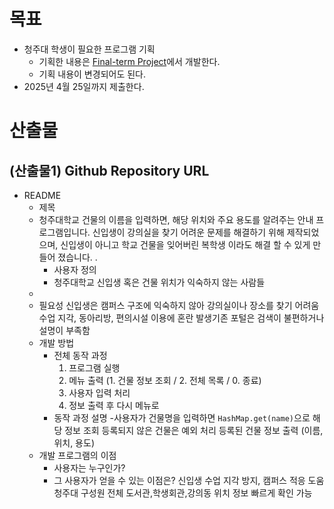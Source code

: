 # 목표

- 청주대 학생이 필요한 프로그램 기획
	- 기획한 내용은 [Final-term Project](Final-term%20Project.md)에서 개발한다.
	- 기획 내용이 변경되어도 된다.
- 2025년 4월 25일까지 제출한다.

# 산출물

## (산출물1) Github Repository URL

- README
	- 제목
	- 청주대학교 건물의 이름을 입력하면, 해당 위치와 주요 용도를 알려주는 안내 프로그램입니다. 신입생이 강의실을 찾기 어려운 문제를 해결하기 위해 제작되었으며, 신입생이 아니고 학교 건물을 잊어버린 복학생 이라도 해결 할 수 있게 만들어 졌습니다.
		.
		- 사용자 정의
		- 청주대학교 신입생 혹은 건물 위치가 익숙하지 않는 사람들
	-
	- 필요성
		신입생은 캠퍼스 구조에 익숙하지 않아 강의실이나 장소를 찾기 어려움수업 지각, 동아리방, 편의시설 이용에 혼란 발생기존 포털은 검색이 불편하거나 설명이 부족함
	- 개발 방법
		- 전체 동작 과정
			1. 프로그램 실행  
			2. 메뉴 출력 (1. 건물 정보 조회 / 2. 전체 목록 / 0. 종료)  
			3. 사용자 입력 처리  
			4. 정보 출력 후 다시 메뉴로
		- 동작 과정 설명
		-사용자가 건물명을 입력하면 `HashMap.get(name)`으로 해당 정보 조회   등록되지 않은 건물은 예외 처리  등록된 건물 정보 출력 (이름, 위치, 용도)
	- 개발 프로그램의 이점
		- 사용자는 누구인가?
		- 그 사용자가 얻을 수 있는 이점은?
		 신입생 수업 지각 방지, 캠퍼스 적응 도움 청주대 구성원 전체 도서관,학생회관,강의동 위치 정보 빠르게 확인 가능
	
